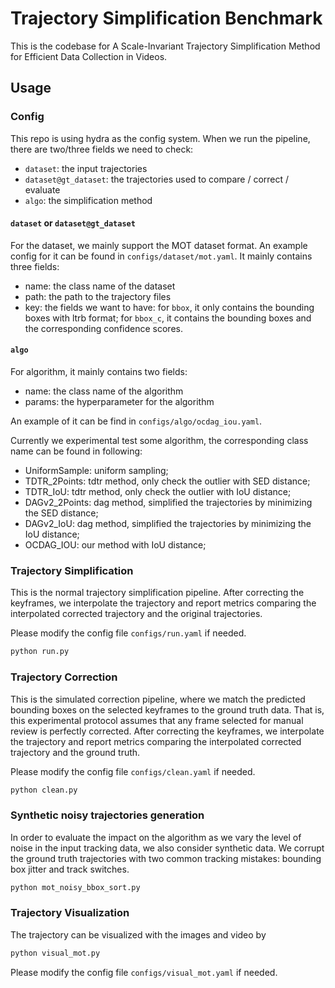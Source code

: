 # Trajectory Simplification Benchmark

This is the codebase for A Scale-Invariant Trajectory Simplification Method for Efficient Data Collection in Videos.

## Usage

### Config
This repo is using hydra as the config system. When we run the pipeline, there are two/three fields we need to check:

- `dataset`: the input trajectories
- `dataset@gt_dataset`: the trajectories used to compare / correct / evaluate
- `algo`: the simplification method

#### `dataset` or `dataset@gt_dataset`

For the dataset, we mainly support the MOT dataset format. An example config for it can be found in `configs/dataset/mot.yaml`. It mainly contains three fields:

- name: the class name of the dataset
- path: the path to the trajectory files
- key: the fields we want to have: for `bbox`, it only contains the bounding boxes with ltrb format; for `bbox_c`, it contains the bounding boxes and the corresponding confidence scores.

#### `algo`

For algorithm, it mainly contains two fields:

- name: the class name of the algorithm
- params: the hyperparameter for the algorithm

An example of it can be find in `configs/algo/ocdag_iou.yaml`.

Currently we experimental test some algorithm, the corresponding class name can be found in following:

- UniformSample: uniform sampling;
- TDTR_2Points: tdtr method, only check the outlier with SED distance;
- TDTR_IoU: tdtr method, only check the outlier with IoU distance;
- DAGv2_2Points: dag method, simplified the trajectories by minimizing the SED distance;
- DAGv2_IoU: dag method, simplified the trajectories by minimizing the IoU distance;
- OCDAG_IOU: our method with IoU distance;

### Trajectory Simplification

This is the normal trajectory simplification pipeline. After correcting the keyframes, we interpolate the trajectory and report metrics comparing the interpolated corrected trajectory and the original trajectories.

Please modify the config file `configs/run.yaml` if needed.

```bash
python run.py
```

### Trajectory Correction

This is the simulated correction pipeline, where we match the predicted bounding boxes on the selected keyframes to the ground truth data. That is, this experimental protocol assumes that any frame selected for manual review is perfectly corrected. After correcting the keyframes, we interpolate the trajectory and report metrics comparing the interpolated corrected trajectory and the ground truth.

Please modify the config file `configs/clean.yaml` if needed.

```bash
python clean.py
```

### Synthetic noisy trajectories generation

In order to evaluate the impact on the algorithm as we vary the level of noise in the input tracking data, we also consider synthetic data. We corrupt the ground truth trajectories with two common tracking mistakes: bounding box jitter and track switches.

```bash
python mot_noisy_bbox_sort.py
```

### Trajectory Visualization

The trajectory can be visualized with the images and video by

```bash
python visual_mot.py
```

Please modify the config file `configs/visual_mot.yaml` if needed.
